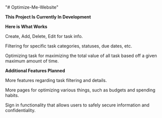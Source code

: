"# Optimize-Me-Website" 

**This Project Is Currently In Development**


**Here is What Works**

Create, Add, Delete, Edit for task info. 

Filtering for specific task categories, statuses, due dates, etc. 

Optimizing task for maximizing the total value of all task based off a given maximum amount of time.

**Additional Features Planned**

More features regarding task filtering and details.

More pages for optimizing various things, such as budgets and spending habits.

Sign in functionality that allows users to safely secure information and confidentiality.
